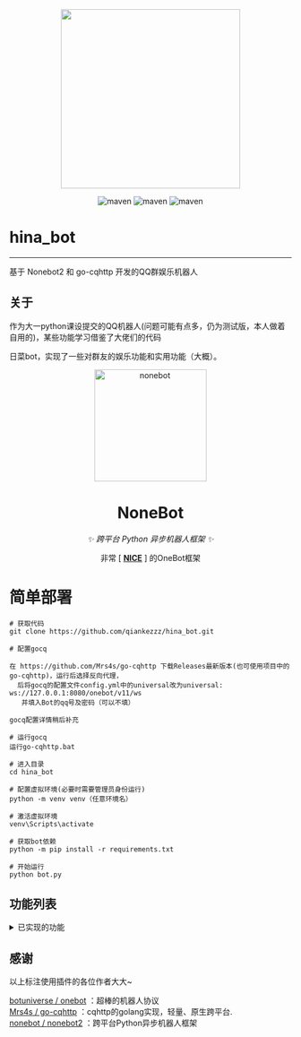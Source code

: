 <div align=center><img width="320" height="320" src="https://raw.githubusercontent.com/qiankezzz/hina_bot/main/logo.jpg"/></div>

<div align="center">
  
![maven](https://img.shields.io/badge/python-3.8%2B-blue)
![maven](https://img.shields.io/badge/nonebot-2.0.0-yellow)
![maven](https://img.shields.io/badge/go--cqhttp-1.0.0-red)

</div>

# hina_bot
****
基于 Nonebot2 和 go-cqhttp 开发的QQ群娱乐机器人

  
## 关于

作为大一python课设提交的QQ机器人(问题可能有点多，仍为测试版，本人做着自用的)，某些功能学习借鉴了大佬们的代码

日菜bot，实现了一些对群友的娱乐功能和实用功能（大概）。

<!-- markdownlint-disable MD033 MD041 -->
<p align="center">
  <a href="https://v2.nonebot.dev/"><img src="https://v2.nonebot.dev/logo.png" width="200" height="200" alt="nonebot"></a>
</p>

<div align="center">


  
# NoneBot

<!-- prettier-ignore-start -->
<!-- markdownlint-disable-next-line MD036 -->
_✨ 跨平台 Python 异步机器人框架 ✨_
<!-- prettier-ignore-end -->
  
非常 [ **[NICE](https://github.com/nonebot/nonebot2)** ] 的OneBot框架
  
</div>

# 简单部署

```
# 获取代码
git clone https://github.com/qiankezzz/hina_bot.git

# 配置gocq

在 https://github.com/Mrs4s/go-cqhttp 下载Releases最新版本(也可使用项目中的go-cqhttp)，运行后选择反向代理，
  后将gocq的配置文件config.yml中的universal改为universal: ws://127.0.0.1:8080/onebot/v11/ws
   并填入Bot的qq号及密码（可以不填）

gocq配置详情稍后补充

# 运行gocq
运行go-cqhttp.bat

# 进入目录
cd hina_bot

# 配置虚拟环境(必要时需要管理员身份运行)
python -m venv venv（任意环境名）

# 激活虚拟环境
venv\Scripts\activate

# 获取bot依赖
python -m pip install -r requirements.txt

# 开始运行
python bot.py
```

## 功能列表

<details>
<summary>已实现的功能</summary>

### 可以使用群聊命令/私聊命令获取指令~

### 已实现的常用功能

* [x] 昵称系统（群与群与私聊分开.）
* [x] 货币系统  (群与群之前不通用哦~)
* [x] [让Bot学习群友说话和发表情包！](https://github.com/CMHopeSunshine/nonebot-plugin-learning-chat)
* [x] 让Bot发送一定数量图片~(存在CD)
* [x] [在群内监控播报群友的Steam游戏状态](https://github.com/nek0us/nonebot_plugin_steam_game_status)
* [x] 获取武宗祥老师的考研数学每日一练~ 
* [x] [使用新版必应的聊天功能](https://github.com/Harry-Jing/nonebot-plugin-bing-chat)
* [x] 主动撤回Bot的不当话语~
* [x] [抽签！抽取你的今日运势🙏](https://github.com/MinatoAquaCrews/nonebot_plugin_fortune)
* [x] 获取米游社原神cos图片~
* [x] [早晚安记录作息，培养优质睡眠😴](https://github.com/MinatoAquaCrews/nonebot_plugin_morning) 
* [x] 定时提醒群友学习，根据学习状态发送特定内容~
* [x] [模拟csgo开箱](https://github.com/roiiiu/nonebot-plugin-csgo-case-simulator)
* [x] [群友Steam状态提醒!](https://github.com/nek0us/nonebot_plugin_steam_game_status)
* [x] [GPT3.5!](https://github.com/AkashiCoin/nonebot-plugin-chatgpt-plus)

</details>



## 感谢

以上标注使用插件的各位作者大大~

[botuniverse / onebot](https://github.com/botuniverse/onebot) ：超棒的机器人协议  
[Mrs4s / go-cqhttp](https://github.com/Mrs4s/go-cqhttp) ：cqhttp的golang实现，轻量、原生跨平台.  
[nonebot / nonebot2](https://github.com/nonebot/nonebot2) ：跨平台Python异步机器人框架 
